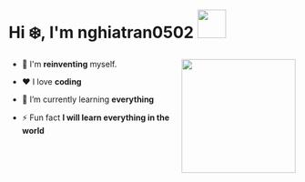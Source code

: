 <h1>Hi ❄️, I'm nghiatran0502 <img src="https://media.giphy.com/media/mGcNjsfWAjY5AEZNw6/giphy.gif" width="50"></h1>

<img align="right" src="https://media.giphy.com/media/M9gbBd9nbDrOTu1Mqx/giphy.gif" width="200">

- 💼 I'm **reinventing** myself.

- ❤️ I love **coding**

- 🌱 I’m currently learning **everything**

- ⚡ Fun fact **I will learn everything in the world**
